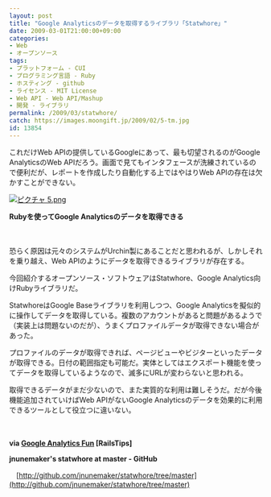 ```yaml
---
layout: post
title: "Google Analyticsのデータを取得するライブラリ「Statwhore」"
date: 2009-03-01T21:00:00+09:00
categories:
- Web
- オープンソース
tags: 
- プラットフォーム - CUI
- プログラミング言語 - Ruby
- ホスティング - github
- ライセンス - MIT License
- Web API - Web API/Mashup
- 開発 - ライブラリ
permalink: /2009/03/statwhore/
catch: https://images.moongift.jp/2009/02/5-tm.jpg
id: 13854
---
```

これだけWeb APIの提供しているGoogleにあって、最も切望されるのがGoogle AnalyticsのWeb APIだろう。画面で見てもインタフェースが洗練されているので便利だが、レポートを作成したり自動化する上ではやはりWeb APIの存在は欠かすことができない。

  

[![ピクチャ 5.png](https://images.moongift.jp/2009/02/5-tm.jpg)](https://images.moongift.jp/2009/02/5.png)  
  
**Rubyを使ってGoogle Analyticsのデータを取得できる**

  

　

  

恐らく原因は元々のシステムがUrchin製にあることだと思われるが、しかしそれを乗り越え、Web APIのようにデータを取得できるライブラリが存在する。

  

今回紹介するオープンソース・ソフトウェアはStatwhore、Google Analytics向けRubyライブラリだ。

  
<!--more-->

StatwhoreはGoogle Baseライブラリを利用しつつ、Google Analyticsを擬似的に操作してデータを取得している。複数のアカウントがあると問題があるようで（実装上は問題ないのだが）、うまくプロファイルデータが取得できない場合があった。

  

プロファイルのデータが取得できれば、ページビューやビジターといったデータが取得できる。日付の範囲指定も可能だ。実体としてはエクスポート機能を使ってデータを取得しているようなので、滅多にURLが変わらないと思われる。

  

取得できるデータがまだ少ないので、また実質的な利用は難しそうだ。だが今後機能追加されていけばWeb APIがないGoogle Analyticsのデータを効果的に利用できるツールとして役立つに違いない。

  

　

  

**via [Google Analytics Fun](http://railstips.org/2008/3/11/google-analytics-fun) [RailsTips]**

  

**jnunemaker's statwhore at master - GitHub**  
  
　[http://github.com/jnunemaker/statwhore/tree/master](http://github.com/jnunemaker/statwhore/tree/master)

  
